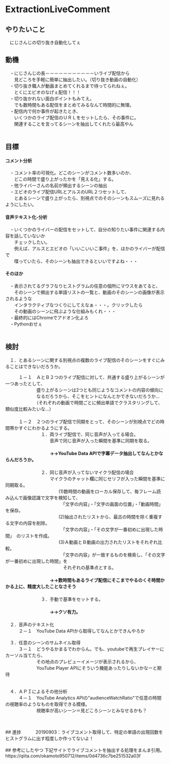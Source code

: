 # ExtractionLiveComment
## やりたいこと
　にじさんじの切り抜き自動化してぇ

## 動機
　・にじさんじの長－－－－－－－－－－－いライブ配信から<br>
　　見どころを手軽に簡単に抽出したい。（切り抜き動画の自動化）<br>
　・切り抜き職人が動画まとめてくれるまで待ってられねぇ。<br>
　　とくにエビオのなげぇ配信！！！<br>
　・切り抜かれない面白ポイントもみてえ。<br>
　　でも数時間もある配信をまとめてみるなんて時間的に無理。<br>
　・配信内で何か事件が起きたとき、<br>
　　いくつかのライブ配信のＵＲＬをセットしたら、その事件に。<br>
　　関連することを言ってるシーンを抽出してくれたら最高やん<br>
<br>
## 目標
#### コメント分析
　・コメント率の可視化。どこのシーンがコメント数多いのか、<br>
　　どこの時間で盛り上がったかを「見える化」する。<br>
　・他ライバーさんの名前が頻出するシーンの抽出<br>
　・エビオのライブ配信URLとアルスのURL２つセットして、<br>
　　とあるシーンで盛り上がったら、別視点でのそのシーンもスムーズに見れるようにしたい。<br>
#### 音声テキスト化-分析
　・いくつかのライバーの配信をセットして、自分の知りたい事件に関連する内容を話していないか<br>
　　チェックしたい。<br>
　　例えば、アルスとエビオの「いいこいいこ事件」を、ほかのライバーが配信で<br>
　　喋っていたら、そのシーンも抽出できるといいですよね・・・<br>
#### そのほか
　・表示されてるグラフなりヒストグラムの任意の個所にマウスをあてると、<br>
　　そのシーンで頻出する単語リストの一覧と、動画のそのシーンの画像が表示されるような<br>
　　インタラクティブなつくりにしてえなぁ・・・。クリックしたら<br>
　　その動画のシーンに飛ぶような仕組みもくれ・・・<br>
　・最終的にはChromeでアドオン化よろ<br>
　・Pythonおせぇ<br>
  <br>
## 検討
　１．とあるシーンに関する別視点の複数のライブ配信のそのシーンをすぐにみることはできないだろうか。<br>
 
　　　１－１　ＡとＢ２つのライブ配信に対して、共通する盛り上がるシーンが一つあったとして、<br>
　　　　　　　盛り上がるシーンは2つとも同じようなコメントの内容の傾向に<br>
　　　　　　　なるだろうから、そこをヒントになんとかできないだろうか…<br>
　　　　　　　（それぞれの動画で時間ごとに頻出単語でクラスタリングして、類似度比較みたいな…）<br>
　　　　　　　<br>
　　　１－２　２つのライブ配信で同期をとって、そのシーンが別視点でどの時間帯かすぐにわかるようにする。<br>
　　　　　　　　１．両ライブ配信で、同じ音声が入ってる場合。<br>
　　　　　　　　　　音声で同じ音声が入った瞬間を基準に同期を取る。<br>
　　　　　　　　　　<br>
　　　　　　　　　　**->->YouTube Data APIで字幕データ抽出してなんとかならんだろうか。**<br>
　　　　　　　　　　<br>
　　　　　　　　２．同じ音声が入ってないマイクラ配信の場合<br>
　　　　　　　　　　マイクラのチャット欄に同じセリフが入った瞬間を基準に同期取る。<br>
　　　　　　　　　　　　(1)数時間の動画をローカル保存して、毎フレーム読み込んで画像認識で文字を検知して、<br>
　　　　　　　　　　　　　「文字の内容」・「文字の画面の位置」・「動画時間」を保存。<br>
　　　　　　　　　　　　(2)抽出されたリストから、最古の時間を除く重複する文字の内容を削除。<br>
　　　　　　　　　　　　　「文字の内容」・「その文字が一番初めに出現した時間」　のリストを作成。<br>
　　　　　　　　　　　　(3)Ａ動画とＢ動画の出力されたリストをそれぞれ比較。<br>
　　　　　　　　　　　　　「文字の内容」が一致するものを検索し、「その文字が一番初めに出現した時間」を<br>
　　　　　　　　　　　　　それぞれの基準点とする。<br>
　　　　　　　　　　　　　<br>
　　　　　　　　　　**->->数時間もあるライブ配信にそこまでやるのくそ時間かかる上に、精度大したことなさそう**<br>
　　　　　　　　　　<br>
　　　　　　　　３．手動で基準をセットする。<br>
　　　　　　　　　　　　　<br>
　　　　　　　　　　**->->クソ有力。**<br>
　　　　　　　　　　　　　<br>
　２．音声のテキスト化<br>
　　　２－１　YouTube Data APIから取得してなんとかできんやろか<br>
   <br>
　３．任意のシーンのサムネイル取得<br>
　　　３－１　どうやるかまるでわからん。でも、youtubeで再生プレイヤーにカーソル当てたら、<br>
　　　　　　　その地点のプレビューイメージが表示されるから、<br>
　　　　　　　YouTube Player APIにそういう機能あったりしないかなーと期待<br><br>
   <br>
　４．ＡＰＩによるその他分析<br>
　　　４－１　YouTube Analytics APIの"audienceWatchRatio"で任意の時間の視聴率のようなものを取得できる模様。<br>
　　　　　　　視聴率が高いシーン＝見どころシーンとみなせるかも？<br>
       
 <br>
<br>
## 進捗
　　　20190903：ライブコメント取得して、特定の単語の出現回数をヒストグラムに出す程度しか作ってないよ！<br>
   <br>
## 参考にしたやつ
下記サイトでライブコメントを抽出する処理をまんま引用。<br>
https://qiita.com/okamoto950712/items/0d4736c7be251532a03f<br>
